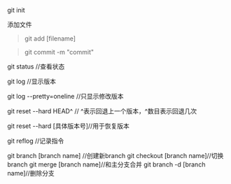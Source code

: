 git init

添加文件
 >git add [filename]

 >git commit -m "commit"

 git status //查看状态

 git log //显示版本

 git log --pretty=oneline //只显示修改版本

 git reset --hard HEAD^ // ^表示回退上一个版本，^数目表示回退几次

 git reset --hard [具体版本号]//用于恢复版本

 git reflog //记录指令

 git branch [branch name] //创建新branch
 git checkout [branch name]//切换branch
 git merge [branch name]//和主分支合并
 git branch -d [branch name]//删除分支
 